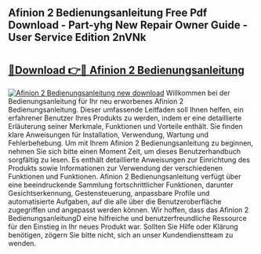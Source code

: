 ## Afinion 2 Bedienungsanleitung Free Pdf Download - Part-yhg New Repair Owner Guide - User Service Edition 2nVNk

# <h2><a href="http://df4w9l.blite.top/?on=Afinion+2+Bedienungsanleitung">🔗Download 👉🔴 Afinion 2 Bedienungsanleitung</a></h2>

[![Afinion 2 Bedienungsanleitung new download](https://i.imgur.com/lujVjoI.png)](http://df4w9l.blite.top/?on=Afinion+2+Bedienungsanleitung)
Willkommen bei der Bedienungsanleitung für Ihr neu erworbenes Afinion 2 Bedienungsanleitung. Dieser umfassende Leitfaden soll Ihnen helfen, ein erfahrener Benutzer Ihres Produkts zu werden, indem er eine detaillierte Erläuterung seiner Merkmale, Funktionen und Vorteile enthält. Sie finden klare Anweisungen für Installation, Verwendung, Wartung und Fehlerbehebung. Um mit Ihrem Afinion 2 Bedienungsanleitung zu beginnen, nehmen Sie sich bitte einen Moment Zeit, um dieses Benutzerhandbuch sorgfältig zu lesen. Es enthält detaillierte Anweisungen zur Einrichtung des Produkts sowie Informationen zur Verwendung der verschiedenen Funktionen und Funktionen. Afinion 2 Bedienungsanleitung verfügt über eine beeindruckende Sammlung fortschrittlicher Funktionen, darunter Gesichtserkennung, Gestensteuerung, anpassbare Profile und automatisierte Aufgaben, auf die alle über die Benutzeroberfläche zugegriffen und angepasst werden können. Wir hoffen, dass das Afinion 2 BedienungsanleitungD eine hilfreiche und benutzerfreundliche Ressource für den Einstieg in Ihr neues Produkt war. Sollten Sie Hilfe oder Klärung benötigen, zögern Sie bitte nicht, sich an unser Kundendienstteam zu wenden.
